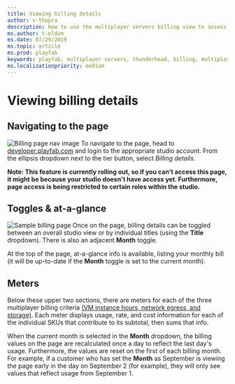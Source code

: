 ```yaml
---
title: Viewing billing details
author: v-thopra
description: How to use the multiplayer servers billing view to assess monthly costs.
ms.author: t-eldum
ms.date: 07/29/2019
ms.topic: article
ms.prod: playfab
keywords: playfab, multiplayer servers, thunderhead, billing, multiplayer
ms.localizationpriority: medium
---
```


# Viewing billing details

## Navigating to the page
![Billing page nav image](media/tutorials/navigating-to-billing-page.png)
To navigate to the page, head to [developer.playfab.com](https://developer.playfab.com) and login to the appropriate studio account. From the ellipsis dropdown next to the tier button, select *Billing details*.

**Note: This feature is currently rolling out, so if you can't access this page, it might be because your studio doesn't have access yet. Furthermore, page access is being restricted to certain roles within the studio.**

## Toggles & at-a-glance 
![Sample billing page](media/tutorials/viewing-billing-details.png)
Once on the page, billing details can be toggled between an overall studio view or by individual titles (using the **Title** dropdown). There is also an adjacent **Month** toggle.

At the top of the page, at-a-glance info is available, listing your monthly bill (it will be up-to-date if the **Month** toggle is set to the current month).

## Meters

Below these upper two sections, there are meters for each of the three multiplayer billing criteria [(VM instance hours, network egress, and storage)](billing-for-thunderhead.md#consumption-pricing). Each meter displays usage, rate, and cost information for each of the individual SKUs that contribute to its subtotal, then sums that info.

When the current month is selected in the **Month** dropdown, the billing values on the page are recalculated once a day to reflect the last day's usage. Furthermore, the values are reset on the first of each billing month. For example, if a customer who has set the **Month** as September is viewing the page early in the day on September 2 (for example), they will only see values that reflect usage from September 1.
